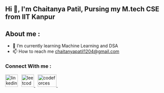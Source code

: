 ## Hi 👋, I'm Chaitanya Patil, Pursing my M.tech CSE from IIT Kanpur 

## About me : 

- 🌱 I’m currently learning Machine Learning and DSA
- 📫 How to reach me <chaitanyapatil1204@gmail.com>

### Connect With me : 

<p>  
<a href="https://www.linkedin.com/in/chaitanya-patil-620b391a5/" rel="nofollow noreferrer">  <img src="https://upload.wikimedia.org/wikipedia/commons/c/ca/LinkedIn_logo_initials.png" alt="linkedin" width = "40" height= "40"></a>  &nbsp;  
<a href="https://leetcode.com/u/chaitanyapatil1204/" rel="nofollow noreferrer">  <img src="https://cdn.iconscout.com/icon/free/png-512/free-leetcode-3521542-2944960.png?f=webp&w=512" alt="leetcode" width ="40" height ="40"> </a>&nbsp;   
<a href="https://codeforces.com/profile/chaitanyapatil1204" rel="nofollow noreferrer">  <img src="https://logo-all.ru/uploads/posts/2022-02/0_codeforces_logo.jpg" alt="codeforces" width ="60" height ="40"> </a>&nbsp;   
 </p>




<!--
- 🔭 I’m currently working on
- 👯 I’m looking to collaborate on ...
- 💬 Ask me about ...
-->
